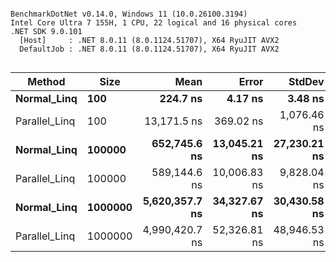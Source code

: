 ```

BenchmarkDotNet v0.14.0, Windows 11 (10.0.26100.3194)
Intel Core Ultra 7 155H, 1 CPU, 22 logical and 16 physical cores
.NET SDK 9.0.101
  [Host]     : .NET 8.0.11 (8.0.1124.51707), X64 RyuJIT AVX2
  DefaultJob : .NET 8.0.11 (8.0.1124.51707), X64 RyuJIT AVX2


```
| Method        | Size    | Mean           | Error        | StdDev       | Median         | Allocated |
|-------------- |-------- |---------------:|-------------:|-------------:|---------------:|----------:|
| **Normal_Linq**   | **100**     |       **224.7 ns** |      **4.17 ns** |      **3.48 ns** |       **224.2 ns** |     **800 B** |
| Parallel_Linq | 100     |    13,171.5 ns |    369.02 ns |  1,076.46 ns |    13,383.3 ns |   13976 B |
| **Normal_Linq**   | **100000**  |   **652,745.6 ns** | **13,045.21 ns** | **27,230.21 ns** |   **638,740.6 ns** |  **524858 B** |
| Parallel_Linq | 100000  |   589,144.6 ns | 10,006.83 ns |  9,828.04 ns |   587,178.3 ns | 1263478 B |
| **Normal_Linq**   | **1000000** | **5,620,357.7 ns** | **34,327.67 ns** | **30,430.58 ns** | **5,616,260.9 ns** | **4195209 B** |
| Parallel_Linq | 1000000 | 4,990,420.7 ns | 52,326.81 ns | 48,946.53 ns | 4,991,555.9 ns | 9982428 B |
